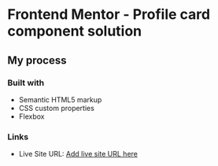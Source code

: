# Frontend Mentor - Profile card component solution

## My process

### Built with

- Semantic HTML5 markup
- CSS custom properties
- Flexbox

### Links

- Live Site URL: [Add live site URL here](https://fem0-profile-card.vercel.app/)
